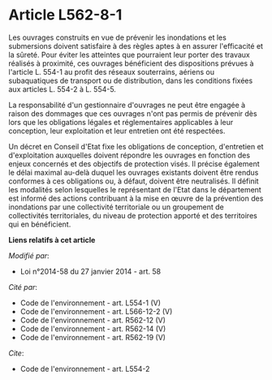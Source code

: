 # Article L562-8-1

Les ouvrages construits en vue de prévenir les inondations et les submersions doivent satisfaire à des règles aptes à en
assurer l'efficacité et la sûreté. Pour éviter les atteintes que pourraient leur porter des travaux réalisés à proximité, ces
ouvrages bénéficient des dispositions prévues à l'article L. 554-1 au profit des réseaux souterrains, aériens ou
subaquatiques de transport ou de distribution, dans les conditions fixées aux articles L. 554-2 à L. 554-5. 

La responsabilité d'un gestionnaire d'ouvrages ne peut être engagée à raison des dommages que ces ouvrages n'ont pas permis
de prévenir dès lors que les obligations légales et réglementaires applicables à leur conception, leur exploitation et leur
entretien ont été respectées. 

Un décret en Conseil d'Etat fixe les obligations de conception, d'entretien et d'exploitation auxquelles doivent répondre les
ouvrages en fonction des enjeux concernés et des objectifs de protection visés. Il précise également le délai maximal au-delà
duquel les ouvrages existants doivent être rendus conformes à ces obligations ou, à défaut, doivent être neutralisés. Il
définit les modalités selon lesquelles le représentant de l'Etat dans le département est informé des actions contribuant à la
mise en œuvre de la prévention des inondations par une collectivité territoriale ou un groupement de collectivités
territoriales, du niveau de protection apporté et des territoires qui en bénéficient.

**Liens relatifs à cet article**

_Modifié par_:

  - Loi n°2014-58 du 27 janvier 2014 - art. 58

_Cité par_:

  - Code de l'environnement - art. L554-1 (V)
  - Code de l'environnement - art. L566-12-2 (V)
  - Code de l'environnement - art. R562-12 (V)
  - Code de l'environnement - art. R562-14 (V)
  - Code de l'environnement - art. R562-19 (V)

_Cite_:

  - Code de l'environnement - art. L554-2
